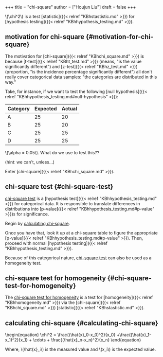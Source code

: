 +++
title = "chi-square"
author = ["Houjun Liu"]
draft = false
+++

\\(\chi^2\\) is a test [statistic]({{< relref "KBhstastistic.md" >}}) for [hypothesis testing]({{< relref "KBhhypothesis_testing.md" >}}).


## motivation for chi-square {#motivation-for-chi-square}

The motivation for [chi-square]({{< relref "KBhchi_square.md" >}}) is because [t-test]({{< relref "KBht_test.md" >}}) (means, "is the value significantly different") and [z-test]({{< relref "KBhz_test.md" >}}) (proportion, "is the incidence percentage significantly different") all don't really cover categorical data samples: "the categories are distributed in this way."

Take, for instance, if we want to test the following [null hypothesis]({{< relref "KBhhypothesis_testing.md#null-hypothesis" >}}):

| Category | Expected | Actual |
|----------|----------|--------|
| A        | 25       | 20     |
| B        | 25       | 20     |
| C        | 25       | 25     |
| D        | 25       | 25     |

\\(\alpha = 0.05\\). What do we use to test this??

(hint: we can't, unless...)

Enter [chi-square]({{< relref "KBhchi_square.md" >}}).


## chi-square test {#chi-square-test}

[chi-square test](#chi-square-test) is a [hypothesis test]({{< relref "KBhhypothesis_testing.md" >}}) for categorical data. It is responsible to translate differences in distributions into [p-value]({{< relref "KBhhypothesis_testing.md#p-value" >}})s for significance.

Begin by [calculating chi-square](#calculating-chi-square).

Once you have that, look it up at a chi-square table to figure the appropriate [p-value]({{< relref "KBhhypothesis_testing.md#p-value" >}}). Then, proceed with normal [hypothesis testing]({{< relref "KBhhypothesis_testing.md" >}}).

Because of this categorical nature, [chi-square test](#chi-square-test) can also be used as a homogeneity test.


## chi-square test for homogeneity {#chi-square-test-for-homogeneity}

The [chi-square test for homogeneity](#chi-square-test-for-homogeneity) is a test for [homogeneity]({{< relref "KBhhomogeneity.md" >}}) via the [chi-square]({{< relref "KBhchi_square.md" >}}) [statistic]({{< relref "KBhstastistic.md" >}}).


## calculating chi-square {#calculating-chi-square}

\begin{equation}
   \chi^2 = \frac{(\hat{x}\_0-x\_0)^2}{x\_0} +\frac{(\hat{x}\_1-x\_1)^2}{x\_1} + \cdots + \frac{(\hat{x}\_n-x\_n)^2}{x\_n}
\end{equation}

Where, \\(\hat{x}\_i\\) is the measured value and \\(x\_i\\) is the expected value.